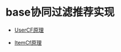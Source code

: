 # base协同过滤推荐实现 

- [UserCF原理](http://blog.csdn.net/u012050154/article/details/52268057)

- [ItemCf原理](http://blog.csdn.net/u012050154/article/details/52267712)


